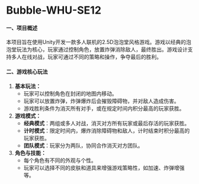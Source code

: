 # Bubble-WHU-SE12


#### 一、项目概述

本项目旨在使用Unity开发一款多人联机的2.5D泡泡堂风格游戏。游戏以经典的泡泡堂玩法为核心，玩家通过控制角色，放置炸弹消除敌人，最终胜出。游戏设计支持多人在线对战，玩家可通过不同的策略和操作，争夺最后的胜利。

#### 二、游戏核心玩法

1. **基本玩法：**
   - 玩家可以控制角色在封闭的地图内移动。
   - 玩家可以放置炸弹，炸弹爆炸后会摧毁障碍物，并对敌人造成伤害。
   - 游戏胜利条件为消灭所有对手，或在规定时间内积分最高的玩家获胜。
2. **游戏模式：**
   - **经典模式**：两组或多人对战，消灭对方所有玩家或最后存活的玩家获胜。
   - **计时模式**：限定时间内，爆炸消除障碍物和敌人，计时结束时积分最高的玩家获胜。
   - **团队模式**：玩家分为两队，协同合作消灭对方团队。
3. **角色与技能：**
   - 每个角色有不同的外观与个性。
   - 玩家可以选择不同的皮肤和道具来增强游戏策略性，如加速、炸弹增强等。

